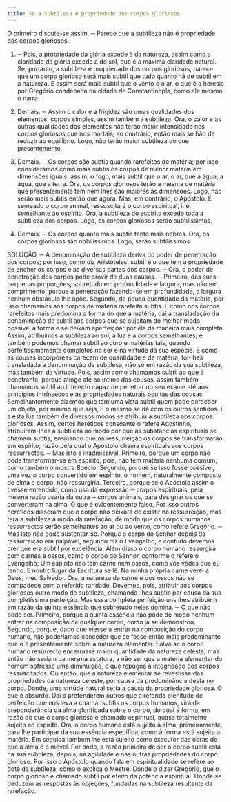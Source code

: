 ```yaml
---
title: Se a subtileza é propriedade dos corpos gloriosos
---
```


O primeiro discute-se assim. ─ Parece que a subtileza não é propriedade dos corpos gloriosos.  

1. ─ Pois, a propriedade da glória excede à da natureza, assim como a claridade da glória excede a do sol, que é a máxima claridade natural. Se, portanto, a subtileza é propriedade dos corpos gloriosos, parece que um corpo glorioso será mais subtil que tudo quanto há de subtil em a natureza. E assim será mais subtil que o vento e o ar, o que é a heresia por Gregório condenada na cidade de Constantinopla, como ele mesmo o narra.  

2. Demais. ─ Assim o calor e a frigidez são umas qualidades dos elementos, corpos simples, assim também a subtileza. Ora, o calor e as outras qualidades dos elementos não terão maior intensidade nos corpos gloriosos que nos mortais; ao contrário, então mais se hão de reduzir ao equilíbrio. Logo, não terão maior subtileza do que presentemente.  

3. Demais. ─ Os corpos são subtis quando rarefeitos de matéria; por isso consideramos como mais subtis os corpos de menor matéria em dimensões iguais; assim, o fogo, mais subtil que o ar, o ar, que a água, a água, que a terra. Ora, os corpos gloriosos terão a mesma de matéria que presentemente tem nem lhes são maiores as dimensões. Logo, não serão mais subtis então que agora.  Mas, em contrário, o Apóstolo: É semeado o corpo animal, ressuscitará o corpo espiritual, i. é, semelhante ao espírito. Ora, a subtileza do espírito excede toda a subtileza dos corpos. Logo, os corpos gloriosos serão subtilissimos.  

2. Demais. ─ Os corpos quanto mais subtis tanto mais nobres. Ora, os corpos gloriosos são nobilíssimos. Logo, serão subtilíssimos.  

SOLUÇÃO. ─ A denominação de subtileza deriva do poder de penetração dos corpos; por isso, como diz Aristóteles, subtil é o que tem a propriedade de encher os corpos e as diversas partes dos corpos. ─ Ora, o poder de penetração dos corpos pode provir de duas causas. ─ Primeiro, das suas pequenas proporções, sobretudo em profundidade e largura, mas não em comprimento; porque a penetração fazendo-se em profundidade, a largura nenhum obstáculo lhe opõe. Segundo, da pouca quantidade da matéria, por isso chamamos aos corpos de matéria rarefeita subtis. E como nos corpos rarefeitos mais predomina a forma do que a matéria, daí a transladação da denominação de subtil aos corpos que se sujeitam do melhor modo possível à forma e se deixam aperfeiçoar por ela da maneira mais completa. Assim, atribuímos a subtileza ao sol, a lua e a corpos semelhantes; e também podemos chamar subtil ao ouro e matérias tais, quando perfeitissimamente completos no ser e na virtude da sua espécie.  E como as cousas incorpóreas carecem de quantidade e de matéria, foi-lhes transladada a denominação de subtilesa, não só em razão da sua subtileza, mas também da virtude. Pois, assim como chamamos subtil ao que é penetrante, porque atinge até ao íntimo das cousas, assim também chamamos subtil ao intelecto capaz de penetrar no seu exame até aos princípios intrínsecos e as propriedades naturais ocultas das cousas. Semelhantemente dizemos que tem uma vista subtil quem pode perceber um objeto, por mínimo que seja, E o mesmo se dá com os outros sentidos. E a esta luz também de diversos modos se atribuiu a subtileza aos corpos gloriosos.  Assim, certos heréticos consoante o refere Agostinho, atribuíram-lhes a subtileza ao modo por que as substâncias espirituais se chamam subtis, ensinando que na ressurreição os corpos se transformarão em espírito; razão pela qual o Apóstolo chama espirituais aos corpos ressurrectos. ─ Mas isto é inadmissível. Primeiro, porque um corpo não pode transformar-se em espírito, pois, não tem matéria nenhuma comum, como também o mostra Boécio. Segundo, porque se isso fosse possível, uma vez o corpo convertido em espírito, o homem, naturalmente composto de alma e corpo, não ressurgiria. Terceiro, porque se o Apóstolo assim o tivesse entendido, como usa da expressão ─ corpos espirituais, pela mesma razão usaria da outra ─ corpos animais, para designar os que se converteram na alma. O que é evidentemente falso.  Por isso outros heréticos disseram que o corpo não deixará de existir na ressurreição, mas terá a subtileza a modo da rarefação; de modo que os corpos humanos ressurrectos serão semelhantes ao ar ou ao vento, como refere Gregório. ─ Mas isto não pode sustentar-se. Porque o corpo do Senhor depois da ressurreição era palpável, segundo diz o Evangelho, e contudo devemos crer que era subtil por excelência. Além disso o corpo humano ressurgirá com carnes e ossos, como o corpo do Senhor, conforme o refere o Evangelho; Um espírito não tem carne nem ossos, como vós vedes que eu tenho. E noutro lugar da Escritura se lê: Na minha própria carne verei a Deus, meu Salvador. Ora, a natureza da carne e dos ossos não se compadece com a referida raridade.  Devemos, pois, atribuir aos corpos gloriosos outro modo de subtileza, chamando-lhes subtis por causa da sua completíssima perfeição.  Mas essa completa perfeição uns lhes atribuem em razão da quinta essência que sobretudo neles domina. ─ O que não pode ser. Primeiro, porque a quinta essência não pode de modo nenhum entrar na composição de qualquer corpo, como já se demonstrou. Segundo, porque, dado que viesse a entrar na composição do corpo humano, não poderíamos conceder que se fosse então mais predominante que o é presentemente sobre a natureza elementar. Salvo se o corpo humano resurrecto encerrasse maior quantidade da natureza celeste; mas então não seriam da mesma estatura, a não ser que a matéria elementar do homem sofresse uma diminuição, o que repugna à integridade dos corpos ressuscitados. Ou então, que a natureza elementar se revestisse das propriedades da natureza celeste, por causa da predominância desta no corpo. Donde, uma virtude natural seria a causa da propriedade gloriosa. O que é absurdo.  Daí o pretenderem outros que a referida plenitude de perfeição que nos leva a chamar subtis os corpos humanos, virá da preponderância da alma glorificada sobre o corpo, do qual é forma, em razão do que o corpo glorioso e chamado espiritual, quase totalmente sujeito ao espírito. Ora, o corpo humano está sujeito à alma, primeiramente, para lhe participar da sua essência específica, como à forma está sujeita a matéria. Em seguida também lhe está sujeito como executor das obras de que a alma é o móvel. Por onde, a razão primeira de ser o corpo subtil está na sua subtileza; depois, na agilidade e nas outras propriedades do corpo glorioso. Por isso o Apóstolo quando fala em espiritualidade se refere ao dote da subtíleza, como o explica o Mestre. Donde o dizer Gregório, que o corpo glorioso é chamado subtil por efeito da potência espiritual.  Donde se deduzem as respostas às objeções, fundadas na subtileza resultante da rarefação.